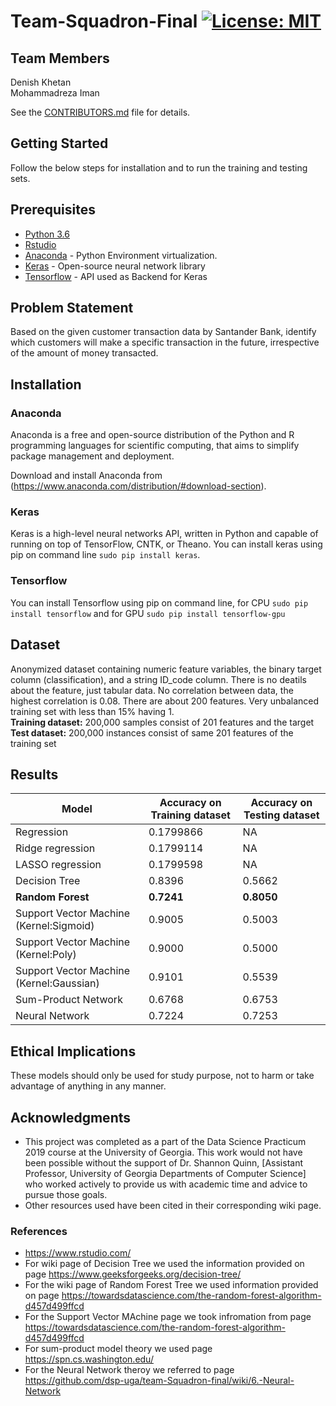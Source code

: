 # Team-Squadron-Final [![License: MIT](https://img.shields.io/badge/License-MIT-yellow.svg)](https://opensource.org/licenses/MIT)

## Team Members
Denish Khetan\
Mohammadreza Iman

See the [CONTRIBUTORS.md](https://github.com/dsp-uga/team-Squadron-final/blob/master/CONTRIBUTORS.md) file for details.

## Getting Started

Follow the below steps for installation and to run the training and testing sets.

## Prerequisites

- [Python 3.6](https://www.python.org/downloads/release/python-360/)
- [Rstudio](https://www.rstudio.com/)
- [Anaconda](https://www.anaconda.com/) - Python Environment virtualization.
- [Keras](https://keras.io/#installation) - Open-source neural network library
- [Tensorflow](https://www.tensorflow.org/) - API used as Backend for Keras

## Problem Statement

Based on the given customer transaction data by Santander Bank, identify which customers will make a specific transaction in the future, irrespective of the amount of money transacted. 

## Installation

### Anaconda 

Anaconda is a free and open-source distribution of the Python and R programming languages for scientific computing, that aims to simplify package management and deployment.

Download and install Anaconda from (https://www.anaconda.com/distribution/#download-section). 

### Keras 

Keras is a high-level neural networks API, written in Python and capable of running on top of TensorFlow, CNTK, or Theano. You can install keras using pip on command line ```sudo pip install keras```.

### Tensorflow 

You can install Tensorflow using pip on command line, for CPU ```sudo pip install tensorflow``` and for GPU ```sudo pip install tensorflow-gpu```

## Dataset

Anonymized dataset containing numeric feature variables, the binary target column (classification), and a string ID_code column. There is no deatils about the feature, just tabular data. No correlation between data, the highest correlation is 0.08. There are about 200 features. Very unbalanced training set with less than 15% having 1.\
**Training dataset:** 200,000 samples consist of 201 features and the target\
**Test dataset:** 200,000 instances consist of same 201 features of the training set

## Results 

|           Model           |Accuracy on Training dataset|Accuracy on Testing dataset|
|---------------------------|---------------------------|---------------------------|
|Regression|0.1799866|NA|
|Ridge regression|0.1799114|NA|
|LASSO regression|0.1799598|NA|
|Decision Tree|0.8396|0.5662|
|**Random Forest**|**0.7241**|**0.8050**|
|Support Vector Machine (Kernel:Sigmoid)|0.9005|0.5003|
|Support Vector Machine (Kernel:Poly)|0.9000|0.5000|
|Support Vector Machine (Kernel:Gaussian)|0.9101|0.5539|
|Sum-Product Network|0.6768|0.6753|
|Neural Network|0.7224|0.7253|

## Ethical Implications 
These models should only be used for study purpose, not to harm or take advantage of anything in any manner.

## Acknowledgments
- This project was completed as a part of the Data Science Practicum 2019 course at the University of Georgia. This work would not have been possible without the support of Dr. Shannon Quinn, [Assistant Professor, University of Georgia Departments of Computer Science] who worked actively to provide us with academic time and advice to pursue those goals.
- Other resources used have been cited in their corresponding wiki page.

### References
- https://www.rstudio.com/
- For wiki page of Decision Tree we used the information provided on page https://www.geeksforgeeks.org/decision-tree/ 
- For the wiki page of Random Forest Tree we used information provided on page https://towardsdatascience.com/the-random-forest-algorithm-d457d499ffcd
- For the Support Vector MAchine page we took infromation from page https://towardsdatascience.com/the-random-forest-algorithm-d457d499ffcd
- For sum-product model theory we used page https://spn.cs.washington.edu/
- For the Neural Network theroy we referred to page https://github.com/dsp-uga/team-Squadron-final/wiki/6.-Neural-Network
